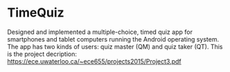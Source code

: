 # TimeQuiz
Designed and implemented a multiple-choice, timed quiz app for smartphones and tablet computers running the Android
operating system. The app has two kinds of users: quiz master (QM) and quiz taker (QT).
This is the project decription: https://ece.uwaterloo.ca/~ece655/projects2015/Project3.pdf
